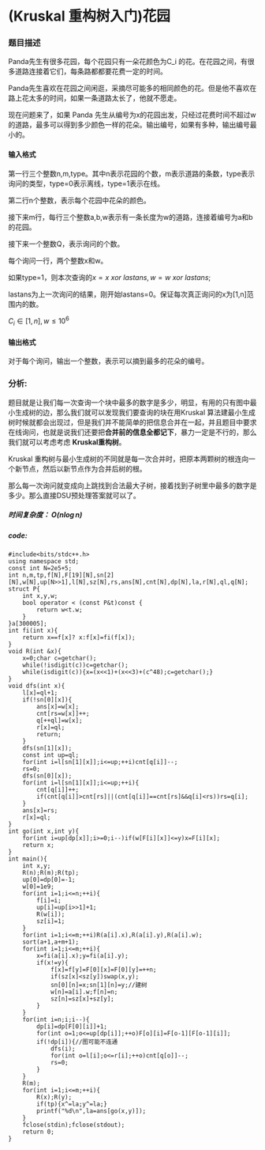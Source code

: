 # (Kruskal 重构树入门)花园
### 题目描述
Panda先生有很多花园，每个花园只有一朵花颜色为C_i
 的花。在花园之间，有很多道路连接着它们，每条路都都要花费一定的时间。

Panda先生喜欢在花园之间闲逛，采摘尽可能多的相同颜色的花。但是他不喜欢在路上花太多的时间，如果一条道路太长了，他就不愿走。

现在问题来了，如果 Panda 先生从编号为x的花园出发，只经过花费时间不超过w的道路，最多可以得到多少颜色一样的花朵。输出编号，如果有多种，输出编号最小的。

#### 输入格式

第一行三个整数n,m,type。其中n表示花园的个数，m表示道路的条数，type表示询问的类型，type=0表示离线，type=1表示在线。

第二行n个整数，表示每个花园中花朵的颜色。

接下来m行，每行三个整数a,b,w表示有一条长度为w的道路，连接着编号为a和b的花园。

接下来一个整数Q，表示询问的个数。

每个询问一行，两个整数x和w。

如果type=1，则本次查询的$x=x\ xor\ lastans,w=w\ xor\ lastans$;

lastans为上一次询问的结果，刚开始lastans=0。保证每次真正询问的x为[1,n]范围内的数。

$C_i \in [1,n],w \leq 10^6$
 

#### 输出格式
对于每个询问，输出一个整数，表示可以摘到最多的花朵的编号。

### 分析:
题目就是让我们每一次查询一个块中最多的数字是多少，明显，有用的只有图中最小生成树的边，那么我们就可以发现我们要查询的块在用Kruskal 算法建最小生成树时候就都会出现过，但是我们并不能简单的把信息合并在一起，并且题目中要求在线询问，也就是说我们还要把**合并前的信息全都记下**，暴力一定是不行的，那么我们就可以考虑考虑 **Kruskal重构树**。

Kruskal 重构树与最小生成树的不同就是每一次合并时，把原本两颗树的根连向一个新节点，然后以新节点作为合并后树的根。

那么每一次询问就变成向上跳找到合法最大子树，接着找到子树里中最多的数字是多少。那么直接DSU预处理答案就可以了。

##### 时间复杂度： $O(n\log n)$

##### code:
```
#include<bits/stdc++.h>
using namespace std;
const int N=2e5+5;
int n,m,tp,f[N],F[19][N],sn[2][N],w[N],up[N>>1],l[N],sz[N],rs,ans[N],cnt[N],dp[N],la,r[N],ql,q[N];
struct P{
	int x,y,w;
	bool operator < (const P&t)const {
		return w<t.w;
	}
}a[300005];
int fi(int x){
	return x==f[x]? x:f[x]=fi(f[x]);
}
void R(int &x){
	x=0;char c=getchar();
	while(!isdigit(c))c=getchar();
	while(isdigit(c)){x=(x<<1)+(x<<3)+(c^48);c=getchar();}
}
void dfs(int x){
	l[x]=ql+1;
	if(!sn[0][x]){
		ans[x]=w[x];
		cnt[rs=w[x]]++;
		q[++ql]=w[x];
		r[x]=ql;
		return;
	}
	dfs(sn[1][x]);
	const int up=ql;
	for(int i=l[sn[1][x]];i<=up;++i)cnt[q[i]]--;
	rs=0;
	dfs(sn[0][x]);
	for(int i=l[sn[1][x]];i<=up;++i){
		cnt[q[i]]++;
		if(cnt[q[i]]>cnt[rs]||(cnt[q[i]]==cnt[rs]&&q[i]<rs))rs=q[i];
	}
	ans[x]=rs;
	r[x]=ql;
}
int go(int x,int y){
	for(int i=up[dp[x]];i>=0;i--)if(w[F[i][x]]<=y)x=F[i][x];
	return x;
}
int main(){
	int x,y;
	R(n);R(m);R(tp);
	up[0]=dp[0]=-1;
	w[0]=1e9;
	for(int i=1;i<=n;++i){
		f[i]=i;
		up[i]=up[i>>1]+1;
		R(w[i]);
		sz[i]=1;
	}
	for(int i=1;i<=m;++i)R(a[i].x),R(a[i].y),R(a[i].w);
	sort(a+1,a+m+1);
	for(int i=1;i<=m;++i){
		x=fi(a[i].x);y=fi(a[i].y);
		if(x!=y){
			f[x]=f[y]=F[0][x]=F[0][y]=++n;
			if(sz[x]<sz[y])swap(x,y);
			sn[0][n]=x;sn[1][n]=y;//建树 
			w[n]=a[i].w;f[n]=n;
			sz[n]=sz[x]+sz[y];
		}
	}
	for(int i=n;i;i--){
		dp[i]=dp[F[0][i]]+1;
		for(int o=1;o<=up[dp[i]];++o)F[o][i]=F[o-1][F[o-1][i]];
		if(!dp[i]){//图可能不连通 
			dfs(i);
			for(int o=l[i];o<=r[i];++o)cnt[q[o]]--;
			rs=0;
		}
	}
	R(m);
	for(int i=1;i<=m;++i){
		R(x);R(y);
		if(tp){x^=la;y^=la;}
		printf("%d\n",la=ans[go(x,y)]); 
	}
	fclose(stdin);fclose(stdout);
	return 0;
}
```